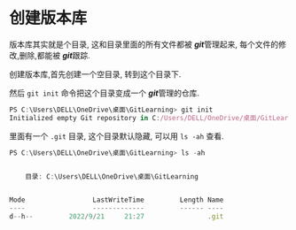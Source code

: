 # 创建版本库
版本库其实就是个目录, 这和目录里面的所有文件都被 ***git***管理起来, 每个文件的修改,删除,都能被 ***git***跟踪.

创建版本库,首先创建一个空目录, 转到这个目录下.
<br/>

然后 `git init` 命令把这个目录变成一个 ***git***管理的仓库.
```javascript
PS C:\Users\DELL\OneDrive\桌面\GitLearning> git init
Initialized empty Git repository in C:/Users/DELL/OneDrive/桌面/GitLearning/.git/
```
里面有一个 `.git` 目录, 这个目录默认隐藏, 可以用 `ls -ah` 查看.
```javascript
PS C:\Users\DELL\OneDrive\桌面\GitLearning> ls -ah


    目录: C:\Users\DELL\OneDrive\桌面\GitLearning


Mode                 LastWriteTime         Length Name
----                 -------------         ------ ----
d--h--         2022/9/21     21:27                .git

```
